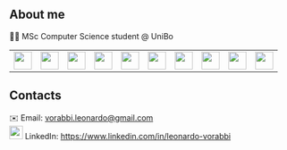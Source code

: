 ## About me

👨‍💻 MSc Computer Science student @ UniBo  
<table>
  <tr>
    <td><img src="https://cdn.jsdelivr.net/gh/devicons/devicon/icons/java/java-original.svg" width="32" /></td>
    <td><img src="https://cdn.jsdelivr.net/gh/devicons/devicon/icons/spring/spring-original.svg" width="32" /></td>
    <td><img src="https://cdn.jsdelivr.net/gh/devicons/devicon/icons/python/python-original.svg" width="32" /></td>
    <td><img src="https://cdn.jsdelivr.net/gh/devicons/devicon/icons/kotlin/kotlin-original.svg" width="32" /></td>
    <td><img src="https://cdn.jsdelivr.net/gh/devicons/devicon/icons/mysql/mysql-original.svg" width="32" /></td>
    <td><img src="https://cdn.jsdelivr.net/gh/devicons/devicon/icons/mongodb/mongodb-original.svg" width="32" /></td>
    <td><img src="https://cdn.jsdelivr.net/gh/devicons/devicon/icons/html5/html5-original.svg" width="32" /></td>
    <td><img src="https://cdn.jsdelivr.net/gh/devicons/devicon/icons/css3/css3-original.svg" width="32" /></td>
    <td><img src="https://cdn.jsdelivr.net/gh/devicons/devicon/icons/javascript/javascript-original.svg" width="32" /></td>
    <td><img src="https://cdn.jsdelivr.net/gh/devicons/devicon/icons/git/git-original.svg" width="32" /></td>
  </tr>
</table>



## Contacts

✉️ Email: vorabbi.leonardo@gmail.com  
<img src="https://cdn.jsdelivr.net/gh/devicons/devicon/icons/linkedin/linkedin-original.svg" width="24" />
LinkedIn: https://www.linkedin.com/in/leonardo-vorabbi
